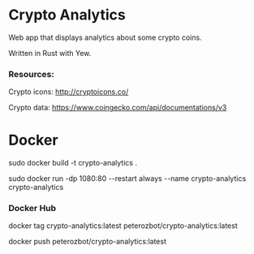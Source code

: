 # Crypto Analytics

Web app that displays analytics about some crypto coins.

Written in Rust with Yew.

### Resources:

Crypto icons:
http://cryptoicons.co/

Crypto data:
https://www.coingecko.com/api/documentations/v3

# Docker
sudo docker build -t crypto-analytics .

sudo docker run -dp 1080:80 --restart always --name crypto-analytics crypto-analytics 

### Docker Hub
docker tag crypto-analytics:latest peterozbot/crypto-analytics:latest

docker push peterozbot/crypto-analytics:latest